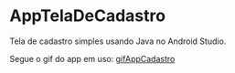 # AppTelaDeCadastro

Tela de cadastro simples usando Java no Android Studio.

Segue o gif do app em uso:
[gifAppCadastro](https://user-images.githubusercontent.com/94070775/149663636-5574acac-57aa-4d48-a100-da9f220616e2.gif)
